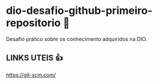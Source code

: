 # dio-desafio-github-primeiro-repositorio 🥇
Desafio prático sobre os conhecimento adquiridos na DIO.

## LINKS UTEIS 👍
https://git-scm.com/
